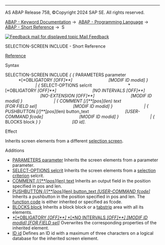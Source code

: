   

* * *

AS ABAP Release 758, ©Copyright 2024 SAP SE. All rights reserved.

[ABAP - Keyword Documentation](javascript:call_link\('abenabap.htm'\)) →  [ABAP - Programming Language](javascript:call_link\('abenabap_reference.htm'\)) →  [ABAP - Short Reference](javascript:call_link\('abenabap_shortref.htm'\)) →  S

 [![](Mail.gif?object=Mail.gif "Feedback mail for displayed topic") Mail Feedback](mailto:f1_help@sap.com?subject=Feedback%20on%20ABAP%20Documentation&body=Document:%20SELECTION-SCREEN%20INCLUDE%2C%20ABAPSELECTION-SCREEN_INCL_SHORTREF%2C%20758%0D%0A%0D%0AError:%0D%0A%0D%0A%0D%0A%0D%0ASuggestion%20for%20improvement:)

SELECTION-SCREEN INCLUDE - Short Reference

[Reference](javascript:call_link\('abapselection-screen_include.htm'\))

Syntax

SELECTION-SCREEN INCLUDE *{* *{* PARAMETERS parameter
                             *\[*OBLIGATORY *\[*OFF*\]**\]*
                             *\[*MODIF ID modid*\]* *}*
                         *|* *{* SELECT-OPTIONS selcrit
                             *\[*OBLIGATORY *\[*OFF*\]**\]*
                             *\[*NO INTERVALS *\[*OFF*\]**\]*
                             *\[*NO-EXTENSION *\[*OFF*\]**\]*
                             *\[*MODIF ID modid*\]* *}*
                         *|* *{* COMMENT *\[*/*\]**\[*pos*\]*(len) text
                             *\[*FOR FIELD sel*\]*
                             *\[*MODIF ID modid*\]* *}*
                         *|* *{* PUSHBUTTON *\[*/*\]**\[*pos*\]*(len) button\_text
                             *\[*USER-COMMAND fcode*\]*
                             *\[*MODIF ID modid*\]* *}*
                         *|* *{* BLOCKS block *}* *}*
                         *\[*ID id*\]*.

Effect

Inherits screen elements from a different [selection screen](javascript:call_link\('abenselection_screen_glosry.htm'\) "Glossary Entry").

Additions   

-   [PARAMETERS parameter](javascript:call_link\('abapselection-screen_include_param.htm'\))
    Inherits the screen elements from a parameter parameter.
-   [SELECT-OPTIONS selcrit](javascript:call_link\('abapselection-screen_include_selop.htm'\))
    Inherits the screen elements from a [selection criterion](javascript:call_link\('abenselection_criterion_glosry.htm'\) "Glossary Entry") selcrit.
-   [COMMENT *\[*/*\]**\[*pos*\]*(len) text](javascript:call_link\('abapselection-screen_include_comnt.htm'\))
    Inherits an output field in the position specified in pos and len.
-   [PUSHBUTTON *\[*/*\]**\[*pos*\]*(len) button\_text *\[*USER-COMMAND fcode*\]*](javascript:call_link\('abapselection-screen_include_pushb.htm'\))
    Inherits a pushbutton in the position specified in pos and len. The [function code](javascript:call_link\('abenfunction_code_glosry.htm'\) "Glossary Entry") is either inherited or specified as fcode.
-   [BLOCKS block](javascript:call_link\('abapselection-screen_include_block.htm'\))
    Inherits a block block or a [tabstrip](javascript:call_link\('abentabstrip_control_glosry.htm'\) "Glossary Entry") area with all its elements.
-   [*\[*OBLIGATORY *\[*OFF*\]**\]* *\[*NO INTERVALS *\[*OFF*\]**\]* *\[*MODIF ID modid*\]* *\[*FOR FIELD sel*\]*](javascript:call_link\('abapselection-screen_include_selop.htm'\))
    Overwrites the corresponding properties of the inherited element.
-   [ID id](javascript:call_link\('abapselection-screen_ldb_additions.htm'\))
    Defines an ID id with a maximum of three characters on a logical database for the inherited screen element.